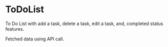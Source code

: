 # ToDoList

To Do List with add a task, delete a task, edit a task, and, completed status features.

Fetched data using API call.
